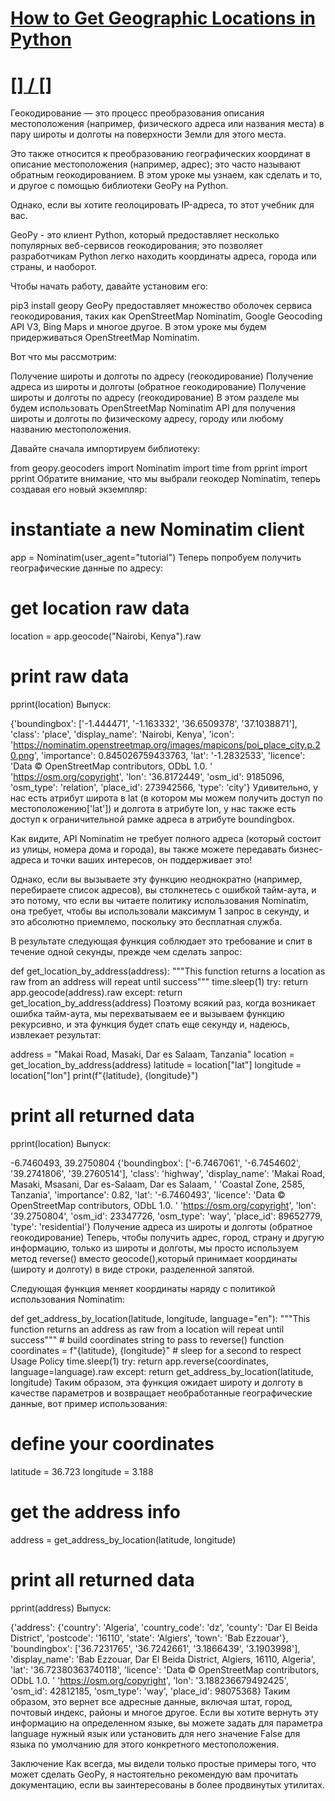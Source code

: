 # [How to Get Geographic Locations in Python](https://www.thepythoncode.com/article/get-geolocation-in-python)
##
# [[] / []]()
Геокодирование — это процесс преобразования описания местоположения (например, физического адреса или названия места) в пару широты и долготы на поверхности Земли для этого места.

Это также относится к преобразованию географических координат в описание местоположения (например, адрес); это часто называют обратным геокодированием. В этом уроке мы узнаем, как сделать и то, и другое с помощью библиотеки GeoPy на Python.

Однако, если вы хотите геолоцировать IP-адреса, то этот учебник для вас.

GeoPy - это клиент Python, который предоставляет несколько популярных веб-сервисов геокодирования; это позволяет разработчикам Python легко находить координаты адреса, города или страны, и наоборот.

Чтобы начать работу, давайте установим его:

pip3 install geopy
GeoPy предоставляет множество оболочек сервиса геокодирования, таких как OpenStreetMap Nominatim, Google Geocoding API V3, Bing Maps и многое другое. В этом уроке мы будем придерживаться OpenStreetMap Nominatim.

Вот что мы рассмотрим:

Получение широты и долготы по адресу (геокодирование)
Получение адреса из широты и долготы (обратное геокодирование)
Получение широты и долготы по адресу (геокодирование)
В этом разделе мы будем использовать OpenStreetMap Nominatim API для получения широты и долготы по физическому адресу, городу или любому названию местоположения.

Давайте сначала импортируем библиотеку:

from geopy.geocoders import Nominatim
import time
from pprint import pprint
Обратите внимание, что мы выбрали геокодер Nominatim, теперь создавая его новый экземпляр:

# instantiate a new Nominatim client
app = Nominatim(user_agent="tutorial")
Теперь попробуем получить географические данные по адресу:

# get location raw data
location = app.geocode("Nairobi, Kenya").raw
# print raw data
pprint(location)
Выпуск:

{'boundingbox': ['-1.444471', '-1.163332', '36.6509378', '37.1038871'],
 'class': 'place',
 'display_name': 'Nairobi, Kenya',
 'icon': 'https://nominatim.openstreetmap.org/images/mapicons/poi_place_city.p.20.png',
 'importance': 0.845026759433763,
 'lat': '-1.2832533',
 'licence': 'Data © OpenStreetMap contributors, ODbL 1.0. '
            'https://osm.org/copyright',
 'lon': '36.8172449',
 'osm_id': 9185096,
 'osm_type': 'relation',
 'place_id': 273942566,
 'type': 'city'}
Удивительно, у нас есть атрибут широта в lat (в котором мы можем получить доступ по местоположению['lat']) и долгота в атрибуте lon, у нас также есть доступ к ограничительной рамке адреса в атрибуте boundingbox.

Как видите, API Nominatim не требует полного адреса (который состоит из улицы, номера дома и города), вы также можете передавать бизнес-адреса и точки ваших интересов, он поддерживает это!

Однако, если вы вызываете эту функцию неоднократно (например, перебираете список адресов), вы столкнетесь с ошибкой тайм-аута, и это потому, что если вы читаете политику использования Nominatim, она требует, чтобы вы использовали максимум 1 запрос в секунду, и это абсолютно приемлемо, поскольку это бесплатная служба.

В результате следующая функция соблюдает это требование и спит в течение одной секунды, прежде чем сделать запрос:

def get_location_by_address(address):
    """This function returns a location as raw from an address
    will repeat until success"""
    time.sleep(1)
    try:
        return app.geocode(address).raw
    except:
        return get_location_by_address(address)
Поэтому всякий раз, когда возникает ошибка тайм-аута, мы перехватываем ее и вызываем функцию рекурсивно, и эта функция будет спать еще секунду и, надеюсь, извлекает результат:

address = "Makai Road, Masaki, Dar es Salaam, Tanzania"
location = get_location_by_address(address)
latitude = location["lat"]
longitude = location["lon"]
print(f"{latitude}, {longitude}")
# print all returned data
pprint(location)
Выпуск:

-6.7460493, 39.2750804
{'boundingbox': ['-6.7467061', '-6.7454602', '39.2741806', '39.2760514'],
 'class': 'highway',
 'display_name': 'Makai Road, Masaki, Msasani, Dar es-Salaam, Dar es Salaam, '
                 'Coastal Zone, 2585, Tanzania',
 'importance': 0.82,
 'lat': '-6.7460493',
 'licence': 'Data © OpenStreetMap contributors, ODbL 1.0. '
            'https://osm.org/copyright',
 'lon': '39.2750804',
 'osm_id': 23347726,
 'osm_type': 'way',
 'place_id': 89652779,
 'type': 'residential'}
Получение адреса из широты и долготы (обратное геокодирование)
Теперь, чтобы получить адрес, город, страну и другую информацию, только из широты и долготы, мы просто используем метод reverse() вместо geocode(),который принимает координаты (широту и долготу) в виде строки, разделенной запятой.

Следующая функция меняет координаты наряду с политикой использования Nominatim:

def get_address_by_location(latitude, longitude, language="en"):
    """This function returns an address as raw from a location
    will repeat until success"""
    # build coordinates string to pass to reverse() function
    coordinates = f"{latitude}, {longitude}"
    # sleep for a second to respect Usage Policy
    time.sleep(1)
    try:
        return app.reverse(coordinates, language=language).raw
    except:
        return get_address_by_location(latitude, longitude)
Таким образом, эта функция ожидает широту и долготу в качестве параметров и возвращает необработанные географические данные, вот пример использования:

# define your coordinates
latitude = 36.723
longitude = 3.188
# get the address info
address = get_address_by_location(latitude, longitude)
# print all returned data
pprint(address)
Выпуск:

{'address': {'country': 'Algeria',
             'country_code': 'dz',
             'county': 'Dar El Beida District',
             'postcode': '16110',
             'state': 'Algiers',
             'town': 'Bab Ezzouar'},
 'boundingbox': ['36.7231765', '36.7242661', '3.1866439', '3.1903998'],
 'display_name': 'Bab Ezzouar, Dar El Beida District, Algiers, 16110, Algeria',
 'lat': '36.72380363740118',
 'licence': 'Data © OpenStreetMap contributors, ODbL 1.0. '
            'https://osm.org/copyright',
 'lon': '3.188236679492425',
 'osm_id': 42812185,
 'osm_type': 'way',
 'place_id': 98075368}
Таким образом, это вернет все адресные данные, включая штат, город, почтовый индекс, районы и многое другое. Если вы хотите вернуть эту информацию на определенном языке, вы можете задать для параметра language нужный язык или установить для него значение False для языка по умолчанию для этого конкретного местоположения.

Заключение
Как всегда, мы видели только простые примеры того, что может сделать GeoPy, я настоятельно рекомендую вам прочитать документацию, если вы заинтересованы в более продвинутых утилитах.